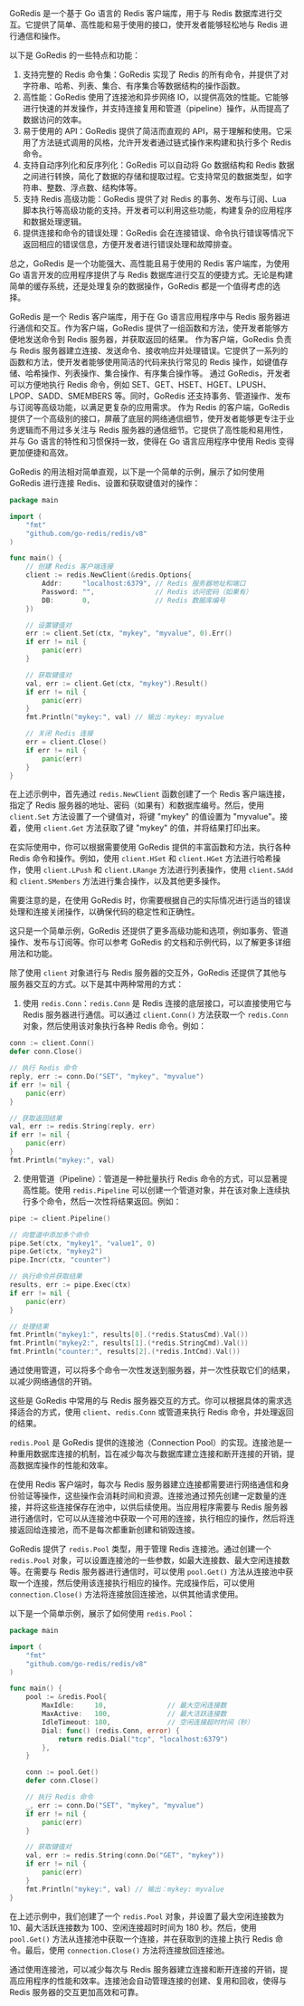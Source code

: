GoRedis 是一个基于 Go 语言的 Redis 客户端库，用于与 Redis 数据库进行交互。它提供了简单、高性能和易于使用的接口，使开发者能够轻松地与 Redis 进行通信和操作。

以下是 GoRedis 的一些特点和功能：
1. 支持完整的 Redis 命令集：GoRedis 实现了 Redis 的所有命令，并提供了对字符串、哈希、列表、集合、有序集合等数据结构的操作函数。
2. 高性能：GoRedis 使用了连接池和异步网络 IO，以提供高效的性能。它能够进行快速的并发操作，并支持连接复用和管道（pipeline）操作，从而提高了数据访问的效率。
3. 易于使用的 API：GoRedis 提供了简洁而直观的 API，易于理解和使用。它采用了方法链式调用的风格，允许开发者通过链式操作来构建和执行多个 Redis 命令。
4. 支持自动序列化和反序列化：GoRedis 可以自动将 Go 数据结构和 Redis 数据之间进行转换，简化了数据的存储和提取过程。它支持常见的数据类型，如字符串、整数、浮点数、结构体等。
5. 支持 Redis 高级功能：GoRedis 提供了对 Redis 的事务、发布与订阅、Lua 脚本执行等高级功能的支持。开发者可以利用这些功能，构建复杂的应用程序和数据处理逻辑。
6. 提供连接和命令的错误处理：GoRedis 会在连接错误、命令执行错误等情况下返回相应的错误信息，方便开发者进行错误处理和故障排查。

总之，GoRedis 是一个功能强大、高性能且易于使用的 Redis 客户端库，为使用 Go 语言开发的应用程序提供了与 Redis 数据库进行交互的便捷方式。无论是构建简单的缓存系统，还是处理复杂的数据操作，GoRedis 都是一个值得考虑的选择。

GoRedis 是一个 Redis 客户端库，用于在 Go 语言应用程序中与 Redis 服务器进行通信和交互。作为客户端，GoRedis 提供了一组函数和方法，使开发者能够方便地发送命令到 Redis 服务器，并获取返回的结果。
作为客户端，GoRedis 负责与 Redis 服务器建立连接、发送命令、接收响应并处理错误。它提供了一系列的函数和方法，使开发者能够使用简洁的代码来执行常见的 Redis 操作，如键值存储、哈希操作、列表操作、集合操作、有序集合操作等。
通过 GoRedis，开发者可以方便地执行 Redis 命令，例如 SET、GET、HSET、HGET、LPUSH、LPOP、SADD、SMEMBERS 等。同时，GoRedis 还支持事务、管道操作、发布与订阅等高级功能，以满足更复杂的应用需求。
作为 Redis 的客户端，GoRedis 提供了一个高级别的接口，屏蔽了底层的网络通信细节，使开发者能够更专注于业务逻辑而不用过多关注与 Redis 服务器的通信细节。它提供了高性能和易用性，并与 Go 语言的特性和习惯保持一致，使得在 Go 语言应用程序中使用 Redis 变得更加便捷和高效。

GoRedis 的用法相对简单直观，以下是一个简单的示例，展示了如何使用 GoRedis 进行连接 Redis、设置和获取键值对的操作：

```go
package main

import (
	"fmt"
	"github.com/go-redis/redis/v8"
)

func main() {
	// 创建 Redis 客户端连接
	client := redis.NewClient(&redis.Options{
		Addr:     "localhost:6379", // Redis 服务器地址和端口
		Password: "",               // Redis 访问密码（如果有）
		DB:       0,                // Redis 数据库编号
	})

	// 设置键值对
	err := client.Set(ctx, "mykey", "myvalue", 0).Err()
	if err != nil {
		panic(err)
	}

	// 获取键值对
	val, err := client.Get(ctx, "mykey").Result()
	if err != nil {
		panic(err)
	}
	fmt.Println("mykey:", val) // 输出：mykey: myvalue

	// 关闭 Redis 连接
	err = client.Close()
	if err != nil {
		panic(err)
	}
}
```

在上述示例中，首先通过 `redis.NewClient` 函数创建了一个 Redis 客户端连接，指定了 Redis 服务器的地址、密码（如果有）和数据库编号。然后，使用 `client.Set` 方法设置了一个键值对，将键 "mykey" 的值设置为 "myvalue"。接着，使用 `client.Get` 方法获取了键 "mykey" 的值，并将结果打印出来。

在实际使用中，你可以根据需要使用 GoRedis 提供的丰富函数和方法，执行各种 Redis 命令和操作。例如，使用 `client.HSet` 和 `client.HGet` 方法进行哈希操作，使用 `client.LPush` 和 `client.LRange` 方法进行列表操作，使用 `client.SAdd` 和 `client.SMembers` 方法进行集合操作，以及其他更多操作。

需要注意的是，在使用 GoRedis 时，你需要根据自己的实际情况进行适当的错误处理和连接关闭操作，以确保代码的稳定性和正确性。

这只是一个简单示例，GoRedis 还提供了更多高级功能和选项，例如事务、管道操作、发布与订阅等。你可以参考 GoRedis 的文档和示例代码，以了解更多详细用法和功能。


除了使用 `client` 对象进行与 Redis 服务器的交互外，GoRedis 还提供了其他与服务器交互的方式。以下是其中两种常用的方式：

1. 使用 `redis.Conn`：`redis.Conn` 是 Redis 连接的底层接口，可以直接使用它与 Redis 服务器进行通信。可以通过 `client.Conn()` 方法获取一个 `redis.Conn` 对象，然后使用该对象执行各种 Redis 命令。例如：

```go
conn := client.Conn()
defer conn.Close()

// 执行 Redis 命令
reply, err := conn.Do("SET", "mykey", "myvalue")
if err != nil {
    panic(err)
}

// 获取返回结果
val, err := redis.String(reply, err)
if err != nil {
    panic(err)
}
fmt.Println("mykey:", val)
```

2. 使用管道（Pipeline）：管道是一种批量执行 Redis 命令的方式，可以显著提高性能。使用 `redis.Pipeline` 可以创建一个管道对象，并在该对象上连续执行多个命令，然后一次性将结果返回。例如：

```go
pipe := client.Pipeline()

// 向管道中添加多个命令
pipe.Set(ctx, "mykey1", "value1", 0)
pipe.Get(ctx, "mykey2")
pipe.Incr(ctx, "counter")

// 执行命令并获取结果
results, err := pipe.Exec(ctx)
if err != nil {
    panic(err)
}

// 处理结果
fmt.Println("mykey1:", results[0].(*redis.StatusCmd).Val())
fmt.Println("mykey2:", results[1].(*redis.StringCmd).Val())
fmt.Println("counter:", results[2].(*redis.IntCmd).Val())
```

通过使用管道，可以将多个命令一次性发送到服务器，并一次性获取它们的结果，以减少网络通信的开销。

这些是 GoRedis 中常用的与 Redis 服务器交互的方式。你可以根据具体的需求选择适合的方式，使用 `client`、`redis.Conn` 或管道来执行 Redis 命令，并处理返回的结果。 


`redis.Pool` 是 GoRedis 提供的连接池（Connection Pool）的实现。连接池是一种重用数据库连接的机制，旨在减少每次与数据库建立连接和断开连接的开销，提高数据库操作的性能和效率。

在使用 Redis 客户端时，每次与 Redis 服务器建立连接都需要进行网络通信和身份验证等操作，这些操作会消耗时间和资源。连接池通过预先创建一定数量的连接，并将这些连接保存在池中，以供后续使用。当应用程序需要与 Redis 服务器进行通信时，它可以从连接池中获取一个可用的连接，执行相应的操作，然后将连接返回给连接池，而不是每次都重新创建和销毁连接。

GoRedis 提供了 `redis.Pool` 类型，用于管理 Redis 连接池。通过创建一个 `redis.Pool` 对象，可以设置连接池的一些参数，如最大连接数、最大空闲连接数等。在需要与 Redis 服务器进行通信时，可以使用 `pool.Get()` 方法从连接池中获取一个连接，然后使用该连接执行相应的操作。完成操作后，可以使用 `connection.Close()` 方法将连接放回连接池，以供其他请求使用。

以下是一个简单示例，展示了如何使用 `redis.Pool`：

```go
package main

import (
	"fmt"
	"github.com/go-redis/redis/v8"
)

func main() {
	pool := &redis.Pool{
		MaxIdle:     10,               // 最大空闲连接数
		MaxActive:   100,              // 最大活跃连接数
		IdleTimeout: 180,              // 空闲连接超时时间（秒）
		Dial: func() (redis.Conn, error) {
			return redis.Dial("tcp", "localhost:6379")
		},
	}

	conn := pool.Get()
	defer conn.Close()

	// 执行 Redis 命令
	_, err := conn.Do("SET", "mykey", "myvalue")
	if err != nil {
		panic(err)
	}

	// 获取键值对
	val, err := redis.String(conn.Do("GET", "mykey"))
	if err != nil {
		panic(err)
	}
	fmt.Println("mykey:", val) // 输出：mykey: myvalue
}
```

在上述示例中，我们创建了一个 `redis.Pool` 对象，并设置了最大空闲连接数为 10、最大活跃连接数为 100、空闲连接超时时间为 180 秒。然后，使用 `pool.Get()` 方法从连接池中获取一个连接，并在获取到的连接上执行 Redis 命令。最后，使用 `connection.Close()` 方法将连接放回连接池。

通过使用连接池，可以减少每次与 Redis 服务器建立连接和断开连接的开销，提高应用程序的性能和效率。连接池会自动管理连接的创建、复用和回收，使得与 Redis 服务器的交互更加高效和可靠。

